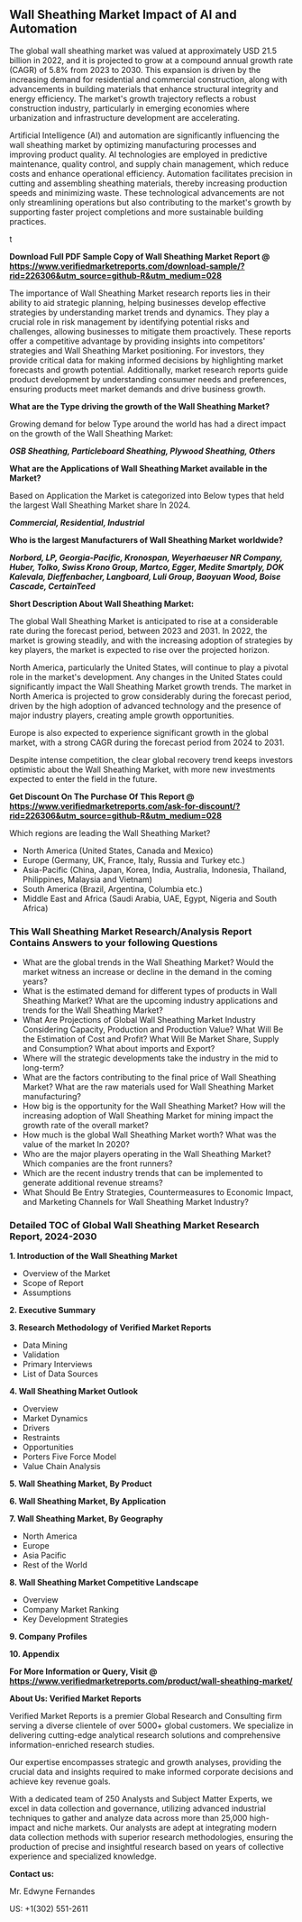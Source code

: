 <h2>Wall Sheathing Market Impact of AI and Automation</h2><p>The global wall sheathing market was valued at approximately USD 21.5 billion in 2022, and it is projected to grow at a compound annual growth rate (CAGR) of 5.8% from 2023 to 2030. This expansion is driven by the increasing demand for residential and commercial construction, along with advancements in building materials that enhance structural integrity and energy efficiency. The market's growth trajectory reflects a robust construction industry, particularly in emerging economies where urbanization and infrastructure development are accelerating.</p><p>Artificial Intelligence (AI) and automation are significantly influencing the wall sheathing market by optimizing manufacturing processes and improving product quality. AI technologies are employed in predictive maintenance, quality control, and supply chain management, which reduce costs and enhance operational efficiency. Automation facilitates precision in cutting and assembling sheathing materials, thereby increasing production speeds and minimizing waste. These technological advancements are not only streamlining operations but also contributing to the market's growth by supporting faster project completions and more sustainable building practices.</p>t</p><p id="" class=""><strong>Download Full PDF Sample Copy of Wall Sheathing Market Report @ <a href="https://www.verifiedmarketreports.com/download-sample/?rid=226306&utm_source=github-R&utm_medium=028" target="_blank">https://www.verifiedmarketreports.com/download-sample/?rid=226306&utm_source=github-R&utm_medium=028</a></strong></p><p>The importance of&nbsp;Wall Sheathing Market research reports lies in their ability to aid strategic planning, helping businesses develop effective strategies by understanding market trends and dynamics. They play a crucial role in risk management by identifying potential risks and challenges, allowing businesses to mitigate them proactively. These reports offer a competitive advantage by providing insights into competitors' strategies and Wall Sheathing Market positioning. For investors, they provide critical data for making informed decisions by highlighting market forecasts and growth potential. Additionally, market research reports guide product development by understanding consumer needs and preferences, ensuring products meet market demands and drive business growth.</p><p><strong>What are the&nbsp;Type driving the growth of the Wall Sheathing Market?</strong></p><p id="" class="">Growing demand for below Type around the world has had a direct impact on the growth of the Wall Sheathing Market:</p><em><strong>OSB Sheathing, Particleboard Sheathing, Plywood Sheathing, Others</strong></em></p><strong>What are the&nbsp;Applications&nbsp;of Wall Sheathing Market available in the Market?</strong></p><p id="" class="">Based on Application the Market is categorized into Below types that held the largest Wall Sheathing Market share In 2024.</p><em><strong>Commercial, Residential, Industrial</strong></em></p><strong>Who is the largest Manufacturers of Wall Sheathing Market worldwide?</strong></p><p><em><strong>Norbord, LP, Georgia-Pacific, Kronospan, Weyerhaeuser NR Company, Huber, Tolko, Swiss Krono Group, Martco, Egger, Medite Smartply, DOK Kalevala, Dieffenbacher, Langboard, Luli Group, Baoyuan Wood, Boise Cascade, CertainTeed</strong></em></p><p id="" class=""><strong>Short Description About Wall Sheathing Market:</strong></p><p>The global Wall Sheathing Market is anticipated to rise at a considerable rate during the forecast period, between 2023 and 2031. In 2022, the market is growing steadily, and with the increasing adoption of strategies by key players, the market is expected to rise over the projected horizon.</p><p>North America, particularly the United States, will continue to play a pivotal role in the market's development. Any changes in the United States could significantly impact the Wall Sheathing Market growth trends. The market in North America is projected to grow considerably during the forecast period, driven by the high adoption of advanced technology and the presence of major industry players, creating ample growth opportunities.</p><p>Europe is also expected to experience significant growth in the global market, with a strong CAGR during the forecast period from 2024 to 2031.</p><p>Despite intense competition, the clear global recovery trend keeps investors optimistic about the Wall Sheathing Market, with more new investments expected to enter the field in the future.</p><p id="" class=""><strong>Get Discount On The Purchase Of This Report @ <a href="https://www.verifiedmarketreports.com/ask-for-discount/?rid=226306&utm_source=github-R&utm_medium=028" target="_blank">https://www.verifiedmarketreports.com/ask-for-discount/?rid=226306&utm_source=github-R&utm_medium=028</a></strong></p>Which regions are leading the Wall Sheathing Market?</p><ul><li>North America (United States, Canada and Mexico)</li><li>Europe (Germany, UK, France, Italy, Russia and Turkey etc.)</li><li>Asia-Pacific (China, Japan, Korea, India, Australia, Indonesia, Thailand, Philippines, Malaysia and Vietnam)</li><li>South America (Brazil, Argentina, Columbia etc.)</li><li>Middle East and Africa (Saudi Arabia, UAE, Egypt, Nigeria and South Africa)</li></ul><h3 id="" class="">This Wall Sheathing Market Research/Analysis Report Contains Answers to your following Questions</h3><ul><li>What are the global trends in the Wall Sheathing Market? Would the market witness an increase or decline in the demand in the coming years?</li><li>What is the estimated demand for different types of products in Wall Sheathing Market? What are the upcoming industry applications and trends for the Wall Sheathing Market?</li><li>What Are Projections of Global Wall Sheathing Market Industry Considering Capacity, Production and Production Value? What Will Be the Estimation of Cost and Profit? What Will Be Market Share, Supply and Consumption? What about imports and Export?</li><li>Where will the strategic developments take the industry in the mid to long-term?</li><li>What are the factors contributing to the final price of Wall Sheathing Market? What are the raw materials used for Wall Sheathing Market manufacturing?</li><li>How big is the opportunity for the Wall Sheathing Market? How will the increasing adoption of Wall Sheathing Market for mining impact the growth rate of the overall market?</li><li>How much is the global Wall Sheathing Market worth? What was the value of the market In 2020?</li><li>Who are the major players operating in the Wall Sheathing Market? Which companies are the front runners?</li><li>Which are the recent industry trends that can be implemented to generate additional revenue streams?</li><li>What Should Be Entry Strategies, Countermeasures to Economic Impact, and Marketing Channels for Wall Sheathing Market Industry?</li></ul><h3 id="" class="">Detailed TOC of Global Wall Sheathing Market Research Report, 2024-2030</h3><p id="" class=""><strong>1. Introduction of the Wall Sheathing Market</strong></p><ul><li>Overview of the Market</li><li>Scope of Report</li><li>Assumptions</li></ul><p id="" class=""><strong>2. Executive Summary</strong></p><p id="" class=""><strong>3. Research Methodology of Verified Market Reports</strong></p><ul><li>Data Mining</li><li>Validation</li><li>Primary Interviews</li><li>List of Data Sources</li></ul><p id="" class=""><strong>4. Wall Sheathing Market Outlook</strong></p><ul><li>Overview</li><li>Market Dynamics</li><li>Drivers</li><li>Restraints</li><li>Opportunities</li><li>Porters Five Force Model</li><li>Value Chain Analysis</li></ul><p id="" class=""><strong>5. Wall Sheathing Market, By Product</strong></p><p id="" class=""><strong>6. Wall Sheathing Market, By Application</strong></p><p id="" class=""><strong>7. Wall Sheathing Market, By Geography</strong></p><ul><li>North America</li><li>Europe</li><li>Asia Pacific</li><li>Rest of the World</li></ul><p id="" class=""><strong>8. Wall Sheathing Market Competitive Landscape</strong></p><ul><li>Overview</li><li>Company Market Ranking</li><li>Key Development Strategies</li></ul><p id="" class=""><strong>9. Company Profiles</strong></p><p id="" class=""><strong>10. Appendix</strong></p><p id="" class=""><strong>For More Information or Query, Visit @ <a href="https://www.verifiedmarketreports.com/product/wall-sheathing-market/" target="_blank">https://www.verifiedmarketreports.com/product/wall-sheathing-market/</a></strong></p><p id="" class=""><strong>About Us: Verified Market Reports</strong></p><p id="" class="">Verified Market Reports is a premier Global Research and Consulting firm serving a diverse clientele of over 5000+ global customers. We specialize in delivering cutting-edge analytical research solutions and comprehensive information-enriched research studies.</p><p id="" class="">Our expertise encompasses strategic and growth analyses, providing the crucial data and insights required to make informed corporate decisions and achieve key revenue goals.</p><p id="" class="">With a dedicated team of 250 Analysts and Subject Matter Experts, we excel in data collection and governance, utilizing advanced industrial techniques to gather and analyze data across more than 25,000 high-impact and niche markets. Our analysts are adept at integrating modern data collection methods with superior research methodologies, ensuring the production of precise and insightful research based on years of collective experience and specialized knowledge.</p><p id="" class=""><strong>Contact us:</strong></p><p id="" class="">Mr. Edwyne Fernandes</p><p id="" class="">US: +1(302) 551-2611</p>